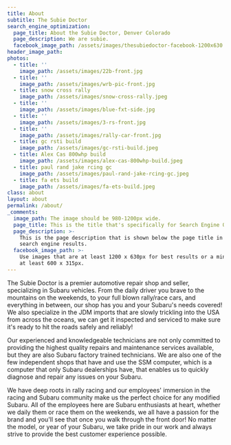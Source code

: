 ```yaml
---
title: About
subtitle: The Subie Doctor
search_engine_optimization:
  page_title: About the Subie Doctor, Denver Colorado
  page_description: We are subie.
  facebook_image_path: /assets/images/thesubiedoctor-facebook-1200x630.png
header_image_path:
photos:
  - title: ''
    image_path: /assets/images/22b-front.jpg
  - title: ''
    image_path: /assets/images/wrb-pic-front.jpg
  - title: snow cross rally
    image_path: /assets/images/snow-cross-rally.jpeg
  - title: ''
    image_path: /assets/images/blue-fxt-side.jpg
  - title: ''
    image_path: /assets/images/3-rs-front.jpg
  - title: ''
    image_path: /assets/images/rally-car-front.jpg
  - title: gc rsti build
    image_path: /assets/images/gc-rsti-build.jpeg
  - title: Alex Cas 800whp build
    image_path: /assets/images/alex-cas-800whp-build.jpeg
  - title: paul rand jake rcing gc
    image_path: /assets/images/paul-rand-jake-rcing-gc.jpeg
  - title: fa ets build
    image_path: /assets/images/fa-ets-build.jpeg
class: about
layout: about
permalink: /about/
_comments:
  image_path: The image should be 980-1200px wide.
  page_title: This is the title that's specifically for Search Engine Optimization.
  page_description: >-
    This is the page description that is shown below the page title in the
    search engine results.
  facebook_image_path: >-
    Use images that are at least 1200 x 630px for best results or a minimum of
    at least 600 x 315px.
---
```

The Subie Doctor is a premier automotive repair shop and seller, specializing in Subaru vehicles. From the daily driver you brave to the mountains on the weekends, to your full blown rally/race cars, and everything in between, our shop has you and your Subaru's needs covered!  We also specialize in the JDM imports that are slowly trickling into the USA from across the oceans, we can get it inspected and serviced to make sure it's ready to hit the roads safely and reliably!

Our experienced and knowledgeable technicians are not only committed to providing the highest quality repairs and maintenance services available, but they are also Subaru factory trained technicians. We are also one of the few independent shops that have and use the SSM computer, which is a computer that only Subaru dealerships have, that enables us to quickly diagnose and repair any issues on your Subaru.

We have deep roots in rally racing and our employees' immersion in the racing and Subaru community make us the perfect choice for any modified Subaru. All of the employees here are Subaru enthusiasts at heart, whether we daily them or race them on the weekends, we all have a passion for the brand and you'll see that once you walk through the front door! No matter the model, or year of your Subaru, we take pride in our work and always strive to provide the best customer experience possible.